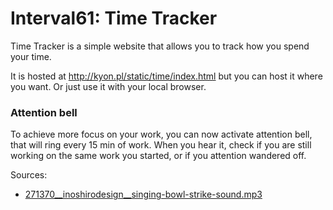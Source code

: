 Interval61: Time Tracker
===========

Time Tracker is a simple website that allows you to track how you spend your time.


It is hosted at http://kyon.pl/static/time/index.html but you can host it where you want. Or just use it with your local browser.

### Attention bell

To achieve more focus on your work, you can now activate attention bell, that will
ring every 15 min of work. When you hear it, check if you are still working on
the same work you started, or if you attention wandered off.

Sources:
* [271370__inoshirodesign__singing-bowl-strike-sound.mp3][sound_271370]

[sound_271370]: http://www.freesound.org/people/inoshirodesign/sounds/271370/
